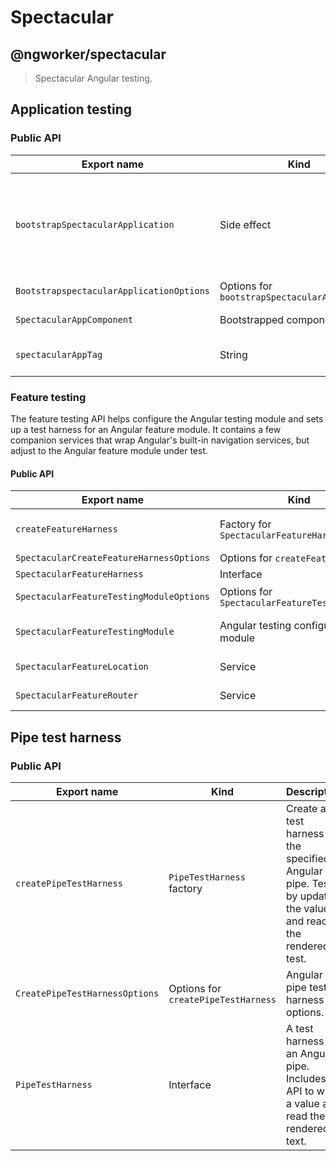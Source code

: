 # Spectacular

## @ngworker/spectacular

> Spectacular Angular testing.

## Application testing

### Public API

| Export name                              | Kind                                          | Description                                                                                                                                                |
| ---------------------------------------- | --------------------------------------------- | ---------------------------------------------------------------------------------------------------------------------------------------------------------- |
| `bootstrapSpectacularApplication`        | Side effect                                   | Bootstrap a test application with the specified metadata. Useful to test configuration Angular modules, bootstrap listeners, and application initializers. |
| `BootstrapspectacularApplicationOptions` | Options for `bootstrapSpectacularApplication` | Spectacular application options.                                                                                                                           |
| `SpectacularAppComponent`                | Bootstrapped component                        | A root component for testing.                                                                                                                              |
| `spectacularAppTag`                      | String                                        | The tag name for `SpectacularAppComponent`s DOM element.                                                                                                   |

### Feature testing

The feature testing API helps configure the Angular testing module and sets up a
test harness for an Angular feature module. It contains a few companion services
that wrap Angular's built-in navigation services, but adjust to the Angular
feature module under test.

#### Public API

| Export name                              | Kind                                          | Description                                                                                                                    |
| ---------------------------------------- | --------------------------------------------- | ------------------------------------------------------------------------------------------------------------------------------ |
| `createFeatureHarness`                   | Factory for `SpectacularFeatureHarness`       | Configures `SpectacularFeatureTestingModule`, bootstraps `SpectacularAppComponent` and navigates to the default feature route. |
| `SpectacularCreateFeatureHarnessOptions` | Options for `createFeatureHarness`            | Feature harness options.                                                                                                       |
| `SpectacularFeatureHarness`              | Interface                                     | Feature harness data structure.                                                                                                |
| `SpectacularFeatureTestingModuleOptions` | Options for `SpectacularFeatureTestingModule` | Feature testing options for `SpectacularFeatureTestingModule.withFeature`.                                                     |
| `SpectacularFeatureTestingModule`        | Angular testing configuration module          | Configures the `RouterTestingModule` and provides Spectactular services for testing feature modules.                           |
| `SpectacularFeatureLocation`             | Service                                       | A subset of Angular's `Location` API adjusted to the Angular feature module under test.                                        |
| `SpectacularFeatureRouter`               | Service                                       | A subset og Angular's `Router` API adjusted to the Angular feature module under test.                                          |

## Pipe test harness

### Public API

| Export name                    | Kind                                | Description                                                                                                        |
| ------------------------------ | ----------------------------------- | ------------------------------------------------------------------------------------------------------------------ |
| `createPipeTestHarness`        | `PipeTestHarness` factory           | Create a test harness for the specified Angular pipe. Test it by updating the value and reading the rendered test. |
| `CreatePipeTestHarnessOptions` | Options for `createPipeTestHarness` | Angular pipe test harness options.                                                                                 |
| `PipeTestHarness`              | Interface                           | A test harness for an Angular pipe. Includes an API to write a value and read the rendered text.                   |

